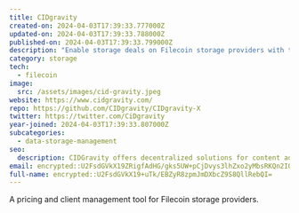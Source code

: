 ```yaml
---
title: CIDgravity
created-on: 2024-04-03T17:39:33.777000Z
updated-on: 2024-04-03T17:39:33.788000Z
published-on: 2024-04-03T17:39:33.799000Z
description: "Enable storage deals on Filecoin storage providers with tailored pricing."
category: storage
tech:
  - filecoin
image:
  src: /assets/images/cid-gravity.jpeg
website: https://www.cidgravity.com/
repo: https://github.com/CIDgravity/CIDgravity-X
twitter: https://twitter.com/CiDgravity
year-joined: 2024-04-03T17:39:33.807000Z
subcategories:
  - data-storage-management
seo:
  description: CIDGravity offers decentralized solutions for content addressable storage.
email: encrypted::U2FsdGVkX19ZRigfAdHG/gks5UW+pCjDvys3lhZxo2yMbsRKQn2IOUqKFX7Q+iQf
full-name: encrypted::U2FsdGVkX19+uTk/EBZyR8zpmJmDXbcZ9S8QllRebQI=
---
```


A pricing and client management tool for Filecoin storage providers.
